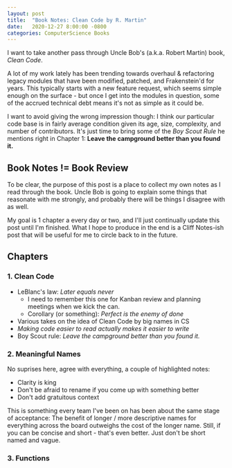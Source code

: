```yaml
---
layout: post
title:  "Book Notes: Clean Code by R. Martin"
date:   2020-12-27 8:00:00 -0800
categories: ComputerScience Books
---
```

I want to take another pass through Uncle Bob's (a.k.a. Robert Martin) book, _Clean Code_.

A lot of my work lately has been trending towards overhaul & refactoring legacy modules that have been modified, patched, and
Frakenstein'd for years. This typically starts with a new feature request, which seems simple enough on the surface -
but once I get into the modules in question, some of the accrued technical debt means it's not as simple as it could be.

I want to avoid giving the wrong impression though: I think our particular code base is in fairly average condition
given its age, size, complexity, and number of contributors. It's just time to bring some of the _Boy Scout Rule_
he mentions right in Chapter 1: **Leave the campground better than you found it.**

## Book Notes != Book Review

To be clear, the purpose of this post is a place to collect my own notes as I read through the book. Uncle Bob is going
to explain some things that reasonate with me strongly, and probably there will be things I disagree with as well.

My goal is 1 chapter a every day or two, and I'll just continually update this post until I'm finished. What I hope to
produce in the end is a Cliff Notes-ish post that will be useful for me to circle back to in the future.

## Chapters
### 1. Clean Code

* LeBlanc's law: _Later equals never_ 
  * I need to remember this one for Kanban review and planning meetings when we kick the can.
  * Corollary (or something): _Perfect is the enemy of done_
* Various takes on the idea of Clean Code by big names in CS
* _Making code easier to read actually makes it easier to write_
* Boy Scout rule: _Leave the campground better than you found it._

### 2. Meaningful Names

No suprises here, agree with everything, a couple of highlighted notes:
* Clarity is king
* Don't be afraid to rename if you come up with something better
* Don't add gratuitous context

This is something every team I've been on has been about the same stage of acceptance: The benefit of longer / more
descriptive names for everything across the board outweighs the cost of the longer name. Still, if you can be concise
and short - that's even better. Just don't be short named and vague.

### 3. Functions

